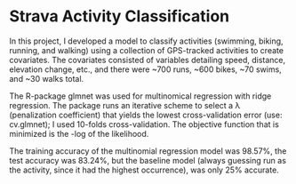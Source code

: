 # Strava Activity Classification
In this project, I developed a model to classify activities (swimming, biking, running, and walking) using a collection of GPS-tracked activities to create covariates. The covariates consisted of variables detailing speed, distance, elevation change, etc., and there were ~700 runs, ~600 bikes, ~70 swims, and ~30 walks total.


The R-package glmnet was used for multinomical regression with ridge regression. The package runs an iterative scheme to select a λ (penalization coefficient) that yields the lowest cross-validation error (use: cv.glmnet); I used 10-folds cross-validation.  The objective function that is minimized is the -log of the likelihood. 


The training accuracy of the multinomial regression model was 98.57%, the test accuracy was 83.24%, but the baseline model (always guessing run as the activity, since it had the highest occurrence), was only 25% accurate. 

